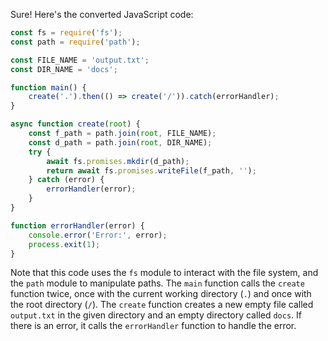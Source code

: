 Sure! Here's the converted JavaScript code:
```javascript
const fs = require('fs');
const path = require('path');

const FILE_NAME = 'output.txt';
const DIR_NAME = 'docs';

function main() {
    create('.').then(() => create('/')).catch(errorHandler);
}

async function create(root) {
    const f_path = path.join(root, FILE_NAME);
    const d_path = path.join(root, DIR_NAME);
    try {
        await fs.promises.mkdir(d_path);
        return await fs.promises.writeFile(f_path, '');
    } catch (error) {
        errorHandler(error);
    }
}

function errorHandler(error) {
    console.error('Error:', error);
    process.exit(1);
}
```
Note that this code uses the `fs` module to interact with the file system, and the `path` module to manipulate paths. The `main` function calls the `create` function twice, once with the current working directory (`.`) and once with the root directory (`/`). The `create` function creates a new empty file called `output.txt` in the given directory and an empty directory called `docs`. If there is an error, it calls the `errorHandler` function to handle the error.
